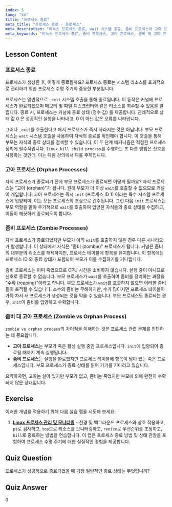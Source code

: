 ```yaml
---
index: 5
lang: "ko"
title: "프로세스 종료"
meta_title: "프로세스 종료 - 프로세스"
meta_description: "리눅스 프로세스 종료, wait 시스템 호출, 좀비 프로세스와 고아 프로세스 논쟁의 주요 차이점을 살펴보세요. 안정적인 시스템을 위해 자식 프로세스 상태를 관리하고 리눅스에서 종료 (kill) 하는 방법을 학습합니다."
meta_keywords: "리눅스 프로세스 종료, 좀비 프로세스, 고아 프로세스, 좀비 대 고아 프로세스, 리눅스 자식 프로세스 종료, wait 시스템 호출, _exit, 프로세스 관리"
---
```


## Lesson Content

### 프로세스 종료

프로세스가 생성된 후, 어떻게 종료될까요? 프로세스 종료는 시스템 리소스를 효과적으로 관리하기 위한 프로세스 수명 주기의 중요한 부분입니다.

프로세스는 일반적으로 `_exit` 시스템 호출을 통해 종료됩니다. 이 동작은 커널에 프로세스가 완료되었으며 메모리 및 파일 디스크립터와 같은 리소스를 회수할 수 있음을 알립니다. 종료 시, 프로세스는 커널에 종료 상태 (정수 값) 를 제공합니다. 관례적으로 상태 값 0 은 성공적인 실행을 나타내고, 0 이 아닌 값은 오류를 나타냅니다.

그러나 `_exit`를 호출한다고 해서 프로세스가 즉시 사라지는 것은 아닙니다. 부모 프로세스는 `wait` 시스템 호출을 사용하여 자식의 종료를 확인해야 합니다. 이 호출을 통해 부모는 자식의 종료 상태를 검색할 수 있습니다. 이 두 단계 메커니즘은 적절한 프로세스 정리에 필수적입니다. `linux kill child process`를 수행하는 또 다른 방법은 신호를 사용하는 것인데, 이는 다음 강의에서 다룰 주제입니다.

### 고아 프로세스 (Orphan Processes)

자식 프로세스가 종료되기 전에 부모 프로세스가 종료되면 어떻게 될까요? 자식 프로세스는 "고아 (orphan)"가 됩니다. 원래 부모가 더 이상 `wait`를 호출할 수 없으므로 커널이 개입합니다. 고아 프로세스는 즉시 `init` (프로세스 ID 1) 이라는 특수 시스템 프로세스에 입양되며, 이는 모든 프로세스의 조상으로 간주됩니다. 그런 다음 `init` 프로세스는 부모 역할을 맡아 주기적으로 `wait`를 호출하여 입양된 자식들의 종료 상태를 수집하고, 이들이 깨끗하게 종료되도록 합니다.

### 좀비 프로세스 (Zombie Processes)

자식 프로세스가 종료되었지만 부모가 아직 `wait`를 호출하지 않은 경우 다른 시나리오가 발생합니다. 이 상태에서 자식은 "좀비 (zombie)" 프로세스가 됩니다. 커널은 좀비의 대부분의 리소스를 해제하지만, 프로세스 테이블에 항목을 유지합니다. 이 항목에는 프로세스 ID 와 종료 상태가 포함되어 부모가 이를 수집하기를 기다립니다.

좀비 프로세스는 이미 죽었으므로 CPU 시간을 소비하지 않습니다. 실행 중이 아니므로 신호로 종료할 수 없습니다. 부모 프로세스가 `wait`를 호출하여 좀비를 정리하는 과정을 "수확 (reaping)"이라고 합니다. 부모 프로세스가 `wait`를 호출하지 않으면 이러한 좀비들이 축적될 수 있습니다. 소수의 좀비는 무해하지만, 수가 많아지면 프로세스 테이블이 가득 차서 새 프로세스가 생성되는 것을 막을 수 있습니다. 부모 프로세스도 종료되는 경우, `init`이 좀비를 입양하고 수확합니다.

### 좀비 대 고아 프로세스 (Zombie vs Orphan Process)

`zombie vs orphan process`의 차이점을 이해하는 것은 프로세스 관련 문제를 진단하는 데 중요합니다.

- **고아 프로세스**는 부모가 죽은 활성 실행 중인 프로세스입니다. `init`에 입양되어 종료될 때까지 계속 실행됩니다.
- **좀비 프로세스**는 실행을 완료했지만 프로세스 테이블에 항목이 남아 있는 죽은 프로세스입니다. 부모 프로세스가 종료 상태를 읽어 가기를 기다리고 있습니다.

요약하자면, 고아는 살아 있지만 부모가 없고, 좀비는 죽었지만 부모에 의해 완전히 수확되지 않은 상태입니다.

## Exercise

이러한 개념을 적용하기 위해 다음 실습 랩을 시도해 보세요:

1. **[Linux 프로세스 관리 및 모니터링](https://labex.io/ko/labs/comptia-manage-and-monitor-linux-processes-590864)** - 전경 및 백그라운드 프로세스와 상호 작용하고, `ps`로 검사하고, `top`으로 리소스를 모니터링하고, `renice`로 우선순위를 조정하고, `kill`로 종료하는 방법을 연습합니다. 이 랩은 프로세스 종료 방법 및 상태 관찰을 포함하여 프로세스 수명 주기에 대한 실질적인 경험을 제공합니다.

## Quiz Question

프로세스가 성공적으로 종료되었을 때 가장 일반적인 종료 상태는 무엇입니까?

## Quiz Answer

0

